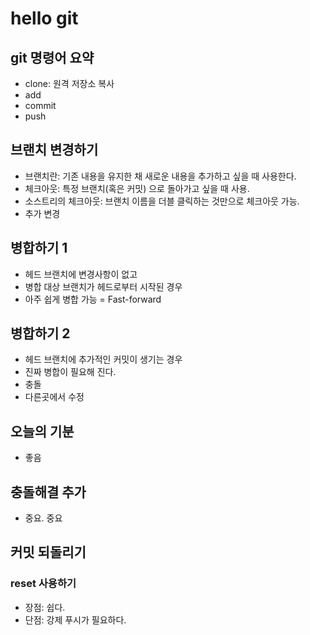 # hello git

## git 명령어 요약

  - clone: 원격 저장소 복사
  - add
  - commit
  - push
  
  
<!--
주석인가?

-->

## 브랜치 변경하기

  - 브랜치란: 기존 내용을 유지한 채 새로운 내용을 추가하고 싶을 때 사용한다.
  - 체크아웃: 특정 브랜치(혹은 커밋) 으로 돌아가고 싶을 때 사용.
  - 소스트리의 체크아웃: 브랜치 이름을 더블 클릭하는 것만으로 체크아웃 가능.
  - 추가 변경


## 병합하기 1

  - 헤드 브랜치에 변경사항이 없고
  - 병합 대상 브랜치가 헤드로부터 시작된 경우
  - 아주 쉽게 병합 가능 = Fast-forward
  
## 병합하기 2

  - 헤드 브랜치에 추가적인 커밋이 생기는 경우
  - 진짜 병합이 필요해 진다.
  - 충돌
  - 다른곳에서 수정


## 오늘의 기분

  - 좋음

## 충돌해결 추가

  - 중요. 중요
  
## 커밋 되돌리기

### reset 사용하기

  - 장점: 쉽다.
  - 단점: 강제 푸시가 필요하다.
